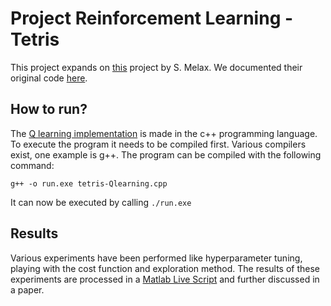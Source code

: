 # Project Reinforcement Learning - Tetris

This project expands on [this](https://melax.github.io/tetris/tetris.html) project by S. Melax. We documented their original code [here](./tetris_height-2_2x2-pieces.cpp).

## How to run?

The [Q learning implementation](./tetris-Qlearning.cpp) is made in the c++ programming language. To execute the program it needs to be compiled first. Various compilers exist, one example is g++.
The program can be compiled with the following command:
```
g++ -o run.exe tetris-Qlearning.cpp
```
It can now be executed by calling `./run.exe`

## Results

Various experiments have been performed like hyperparameter tuning, playing with the cost function and exploration method. The results of these experiments are processed in a [Matlab Live Script](https://github.com/AlexVanMechelen/Q-learning-tetris/raw/main/plots_tetris.mlx) and further discussed in a paper.
